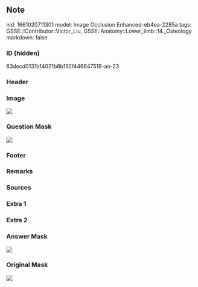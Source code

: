 ## Note
nid: 1661020711301
model: Image Occlusion Enhanced-eb4ea-2285a
tags: GSSE::!Contributor::Victor_Liu, GSSE::Anatomy::Lower_limb::14._Osteology
markdown: false

### ID (hidden)
83decd0131b14021b8b192f446647516-ao-23

### Header


### Image
<img src="tmppmpad434.png">

### Question Mask
<img src="83decd0131b14021b8b192f446647516-ao-23-Q.svg">

### Footer


### Remarks


### Sources


### Extra 1


### Extra 2


### Answer Mask
<img src="83decd0131b14021b8b192f446647516-ao-23-A.svg">

### Original Mask
<img src="83decd0131b14021b8b192f446647516-ao-O.svg">
